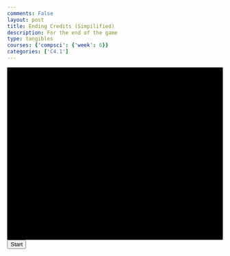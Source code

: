 ```yaml
---
comments: False
layout: post
title: Ending Credits (Simpilified)
description: For the end of the game
type: tangibles
courses: {'compsci': {'week': 6}}
categories: ['C4.1']
---
```


<style>
    .container {
        display: block;
        background-color: black;
        
    }
</style>
<canvas id="credits" class="container" width="500px" height="400px"></canvas>
<button id="startButton">Start</button>
<audio id="audio" src="/Group/audio/2023-10-27-endingCredits.mp3" preload="auto"></audio>

<script>
    const canvas = document.getElementById("credits");
    const ctx = canvas.getContext("2d");
    ctx.save(); //for resetting the context later
    var scrollY = 0;

    // Credits Text
    function text(text, yOffset, modifiers, xOffset) {
        if (xOffset == null){xOffset = canvas.width/2};
        ctx.restore();
        if (modifiers == null){ //default
            ctx.font = "14px Arial";
            ctx.textAlign = "center"
            ctx.fillStyle = "white";
        }
        else{ //if the object exists
            for(const [key,value] of Object.entries(modifiers)){ //loop through entries
                ctx[key]=value; //set the context changes (ex:{fillStyle:"red"} will set ctx.fillStyle to red)
            } 
        }
        ctx.fillText(text,xOffset,scrollY-yOffset); //draw text at middle, and draw y with scroll and offset
    };
    function addText() { //Text,Offset
        text("Created By", 0);
        text("Sean Nakagawa", 50,{font:"18px Arial",fillStyle:"red"});
        var gradient = ctx.createLinearGradient(0,0,canvas.width,canvas.height); //create a gradient starting top left, ending bottom right
        gradient.addColorStop(0.25,"blue"); //add colors
        gradient.addColorStop(.5,"white");
        gradient.addColorStop(.75,"blue");
        text("Trystan Schmits", 100, {font:"700 24px cursive",fillStyle:gradient});
        var gradient3 = ctx.createLinearGradient(0,0,0,canvas.height); //create a gradient starting top left, ending bottom right
        gradient3.addColorStop(.75, "green"); //add colors
        gradient3.addColorStop(.25,"#66FF99");
        text("Zafeer Ahmed", 150,{font:"bold 20px cursive",fillStyle:gradient3});
        var gradient2 = ctx.createLinearGradient(0,0,0,canvas.height); //create a gradient starting top left, ending bottom right
        gradient2.addColorStop(.75, "white"); //add colors
        gradient2.addColorStop(.25,"black");
        text("Spencer Lyons", 200,{font:"16px Arial",fillStyle:gradient2});
    };
    var fps = 24;
    function update() {
        ctx.clearRect(0,0,canvas.width,canvas.height);
        addText();
        scrollY += 1;
        setTimeout(requestAnimationFrame(update),1000/(fps));
    };
    startButton.addEventListener("click", function() {
        startButton.style.display = "none";
        audio.play();
        update();
    });
</script>